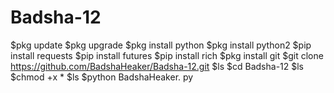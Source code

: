 # Badsha-12

$pkg update
$pkg upgrade
$pkg install python
$pkg install python2
$pip install requests
$pip install futures
$pip install rich
$pkg install git 
$git clone  https://github.com/BadshaHeaker/Badsha-12.git
$ls 
$cd Badsha-12
$ls
$chmod +x *
$ls 
$python BadshaHeaker. py
